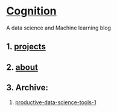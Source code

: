 # [Cognition](https://bharathgs.github.io/)

A data science and Machine learning blog

## 1. [projects](https://bharathgs.github.io/projects/)
## 2. [about](https://bharathgs.github.io/about/)

## 3. Archive:

1. [productive-data-science-tools-1](https://bharathgs.github.io/2017/11/08/productive-data-science-tools-1/)
